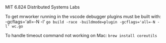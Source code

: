 MIT 6.824 Distributed Systems Labs

To get mrworker running in the vscode debugger plugins must be built with: -gcflags='all=-N -l'
```go build -race -buildmode=plugin -gcflags='all=-N -l' wc.go```

To handle timeout command not working on Mac:
```brew install coreutils```